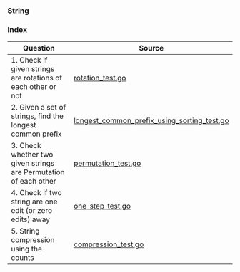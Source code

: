 ### String

### Index
| Question       | Source |
| -------- |   ------------- |
| 1. Check if given strings are rotations of each other or not   | [rotation_test.go](./rotation_test.go)  |
| 2. Given a set of strings, find the longest common prefix   | [longest_common_prefix_using_sorting_test.go](./longest_common_prefix_using_sorting_test.go)  |
| 3. Check whether two given strings are Permutation of each other   | [permutation_test.go](./permutation_test.go)  |
| 4. Check if two string are one edit (or zero edits) away   | [one_step_test.go](./one_step_test.go)  |
| 5. String compression using the counts   | [compression_test.go](./compression_test.go)  |





